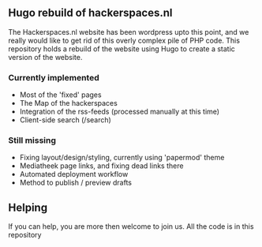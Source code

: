 ## Hugo rebuild of hackerspaces.nl

The Hackerspaces.nl website has been wordpress upto this point, and we really would like to get rid of this overly complex pile of PHP code. This repository holds a rebuild of the
website using Hugo to create a static version of the website.

### Currently implemented

- Most of the 'fixed' pages
- The Map of the hackerspaces
- Integration of the rss-feeds (processed manually at this time)
- Client-side search (/search)

### Still missing

- Fixing layout/design/styling, currently using 'papermod' theme
- Mediatheek page links, and fixing dead links there
- Automated deployment workflow
- Method to publish / preview drafts

## Helping

If you can help, you are more then welcome to join us. All the code is in this repository
